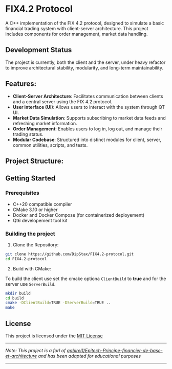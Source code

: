 # FIX4.2 Protocol

A C++ implementation of the FIX 4.2 protocol, designed to simulate a basic financial trading system with client-server architecture. This project includes components for order management, market data handling.

## Development Status

The project is currently, both the client and the server, under heavy refactor to improve architectural stability, modularity, and long-term maintainability.

## Features:

- **Client-Server Architecture**: Facilitates communication between clients and a central server using the FIX 4.2 protocol.
- **User interface (UI)**: Allows users to interact with the system through QT UI.
- **Market Data Simulation**: Supports subscribing to market data feeds and refreshing market information.
- **Order Management**: Enables users to log in, log out, and manage their trading status.
- **Modular Codebase**: Structured into distinct modules for client, server, common utilities, scripts, and tests.

## Project Structure:

## Getting Started

### Prerequisites

- C++20 compatible compiler
- CMake 3.10 or higher
- Docker and Docker Compose (for containerized deployement)
- Qt6 developement tool kit

### Building the project

1. Clone the Repository:

```bash
git clone https://github.com/DipStax/FIX4.2-protocol.git
cd FIX4.2-protocol
```

2. Build with CMake:

To build the client use set the cmake optiona `ClientBuild` to **true** and for the server use `ServerBuild`.

```bash
mkdir build
cd build
cmake -DClientBuild=TRUE -DServerBuild=TRUE ..
make
```

## License

This project is licensed under the [MIT License](LICENSE)

---

_Note: This project is a forl of [gabirel1/Epitech-Principe-financier-de-base-et-architecture](https://github.com/gabirel1/Epitech-Principe-financier-de-base-et-architecture) and has been adapted for educational purposes_

---